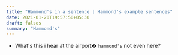 ```yaml
---
title: "Hammond's in a sentence | Hammond's example sentences"
date: 2021-01-20T19:57:50+05:30
draft: falses
summary: "Hammond's"
---
```

- What's this i hear at the airport� `hammond's` not even here?
                 
